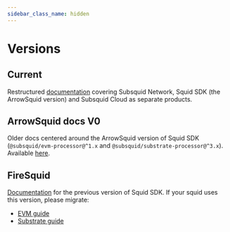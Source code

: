 ```yaml
---
sidebar_class_name: hidden
---
```


# Versions

## Current

Restructured [documentation](/) covering Subsquid Network, Squid SDK (the ArrowSquid version) and Subsquid Cloud as separate products.

## ArrowSquid docs V0

Older docs centered around the ArrowSquid version of Squid SDK (`@subsquid/evm-processor@^1.x` and `@subsquid/substrate-processor@^3.x`). Available [here](/arrowsquid-docs-v0).

## FireSquid

[Documentation](/firesquid) for the previous version of Squid SDK. If your squid uses this version, please migrate:
 - [EVM guide](/sdk/resources/migrate/migrate-to-arrowsquid)
 - [Substrate guide](/sdk/resources/migrate/migrate-to-arrowsquid-on-substrate)
